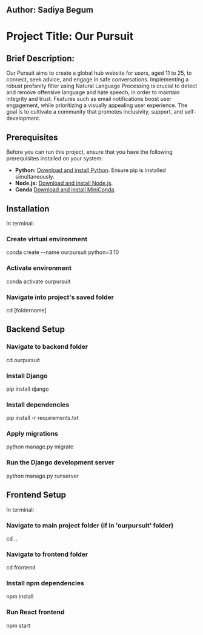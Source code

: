## Author: Sadiya Begum
# Project Title: Our Pursuit

## Brief Description:
Our Pursuit aims to create a global hub website for users, aged 11 to 25, to connect, seek advice, and engage in safe conversations. Implementing a robust profanity filter using Natural Language Processing is crucial to detect and remove offensive language and hate speech, in order to maintain integrity and trust. Features such as email notifications boost user engagement, while prioritizing a visually appealing user experience. The goal is to cultivate a community that promotes inclusivity, support, and self-development.

## Prerequisites
Before you can run this project, ensure that you have the following prerequisites installed on your system:

- **Python:** [Download and install Python](https://www.python.org/downloads/). Ensure pip is installed simultaneously.
- **Node.js:** [Download and install Node.js](https://nodejs.org/en/download/).
- **Conda** [Download and install MiniConda](https://docs.anaconda.com/free/miniconda/miniconda-install/).


## Installation

In terminal:

### Create virtual environment
conda create --name ourpursuit python=3.10

### Activate environment
conda activate ourpursuit

### Navigate into project's saved folder
cd [foldername]

## Backend Setup

### Navigate to backend folder
cd ourpursuit

### Install Django
pip install django

### Install dependencies
pip install -r requirements.txt

### Apply migrations
python manage.py migrate

### Run the Django development server
python manage.py runserver

## Frontend Setup

In terminal:

### Navigate to main project folder (if in 'ourpursuit' folder)
cd ..

### Navigate to frontend folder
cd frontend

### Install npm dependencies
npm install

### Run React frontend
npm start